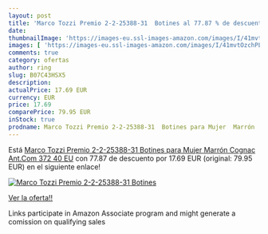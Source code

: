 ```yaml
---
layout: post
title: 'Marco Tozzi Premio 2-2-25388-31  Botines al 77.87 % de descuento'
date: 
thumbnailImage: 'https://images-eu.ssl-images-amazon.com/images/I/41mvtOzchPL._SL200_.jpg'
images: [ 'https://images-eu.ssl-images-amazon.com/images/I/41mvtOzchPL._SL200_.jpg' ]
comments: true
category: ofertas
author: ring
slug: B07C43HSX5
description:
actualPrice: 17.69 EUR
currency: EUR
price: 17.69
comparePrice: 79.95 EUR
inStock: true
prodname: Marco Tozzi Premio 2-2-25388-31  Botines para Mujer  Marrón  Cognac Ant.Com 372   40 EU
---
```


Está [Marco Tozzi Premio 2-2-25388-31  Botines para Mujer  Marrón  Cognac Ant.Com 372   40 EU](https://www.amazon.es/dp/B07C43HSX5/?tag=tolees-21) con 77.87 de descuento por 17.69 EUR (original: 79.95 EUR) en el siguiente enlace!

[![Marco Tozzi Premio 2-2-25388-31  Botines](https://images-eu.ssl-images-amazon.com/images/I/41mvtOzchPL._SL200_.jpg)](https://www.amazon.es/dp/B07C43HSX5/?tag=tolees-21)

[Ver la oferta!!](https://www.amazon.es/dp/B07C43HSX5/?tag=tolees-21)

Links participate in Amazon Associate program and might generate a comission on qualifying sales


